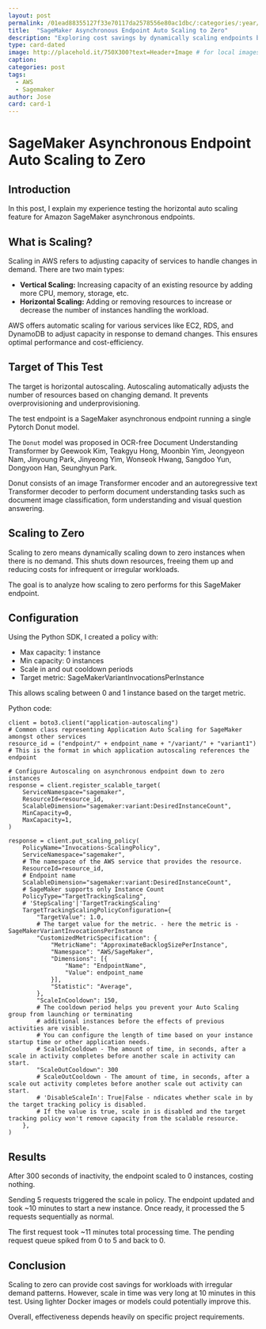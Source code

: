 ```yaml
---
layout: post
permalink: /01ead88355127f33e70117da2578556e80ac1dbc/:categories/:year/:month/:day/:title:output_ext
title:  "SageMaker Asynchronous Endpoint Auto Scaling to Zero"
description: "Exploring cost savings by dynamically scaling endpoints based on demand"
type: card-dated
image: http://placehold.it/750X300?text=Header+Image # for local images, place in /assets/img/posts/
caption: 
categories: post
tags: 
  - AWS
  - Sagemaker
author: Jose
card: card-1
---
```



# SageMaker Asynchronous Endpoint Auto Scaling to Zero

## Introduction

In this post, I explain my experience testing the horizontal auto scaling feature for Amazon SageMaker asynchronous endpoints. 

## What is Scaling?

Scaling in AWS refers to adjusting capacity of services to handle changes in demand. There are two main types:

- **Vertical Scaling:** Increasing capacity of an existing resource by adding more CPU, memory, storage, etc. 
- **Horizontal Scaling:** Adding or removing resources to increase or decrease the number of instances handling the workload.

AWS offers automatic scaling for various services like EC2, RDS, and DynamoDB to adjust capacity in response to demand changes. This ensures optimal performance and cost-efficiency.

## Target of This Test

The target is horizontal autoscaling. Autoscaling automatically adjusts the number of resources based on changing demand. It prevents overprovisioning and underprovisioning. 

The test endpoint is a SageMaker asynchronous endpoint running a single Pytorch Donut model. 

The `Donut` model was proposed in OCR-free Document Understanding Transformer by Geewook Kim, Teakgyu Hong, Moonbin Yim, Jeongyeon Nam, Jinyoung Park, Jinyeong Yim, Wonseok Hwang, Sangdoo Yun, Dongyoon Han, Seunghyun Park. 

Donut consists of an image Transformer encoder and an autoregressive text Transformer decoder to perform document understanding tasks such as document image classification, form understanding and visual question answering.

## Scaling to Zero

Scaling to zero means dynamically scaling down to zero instances when there is no demand. This shuts down resources, freeing them up and reducing costs for infrequent or irregular workloads.

The goal is to analyze how scaling to zero performs for this SageMaker endpoint.

## Configuration

Using the Python SDK, I created a policy with:

- Max capacity: 1 instance 
- Min capacity: 0 instances
- Scale in and out cooldown periods
- Target metric: SageMakerVariantInvocationsPerInstance

This allows scaling between 0 and 1 instance based on the target metric.

Python code:

```
client = boto3.client("application-autoscaling") 
# Common class representing Application Auto Scaling for SageMaker amongst other services
resource_id = ("endpoint/" + endpoint_name + "/variant/" + "variant1")  
# This is the format in which application autoscaling references the endpoint

# Configure Autoscaling on asynchronous endpoint down to zero instances
response = client.register_scalable_target(
    ServiceNamespace="sagemaker", 
    ResourceId=resource_id,
    ScalableDimension="sagemaker:variant:DesiredInstanceCount",
    MinCapacity=0,
    MaxCapacity=1,
)

response = client.put_scaling_policy(
    PolicyName="Invocations-ScalingPolicy",
    ServiceNamespace="sagemaker",  
    # The namespace of the AWS service that provides the resource.
    ResourceId=resource_id,  
    # Endpoint name
    ScalableDimension="sagemaker:variant:DesiredInstanceCount",  
    # SageMaker supports only Instance Count
    PolicyType="TargetTrackingScaling",  
    # 'StepScaling'|'TargetTrackingScaling'
    TargetTrackingScalingPolicyConfiguration={
        "TargetValue": 1.0,  
        # The target value for the metric. - here the metric is - SageMakerVariantInvocationsPerInstance
        "CustomizedMetricSpecification": {
            "MetricName": "ApproximateBacklogSizePerInstance",
            "Namespace": "AWS/SageMaker",
            "Dimensions": [{
                "Name": "EndpointName",
                "Value": endpoint_name
            }],
            "Statistic": "Average", 
        },
        "ScaleInCooldown": 150,  
        # The cooldown period helps you prevent your Auto Scaling group from launching or terminating
        # additional instances before the effects of previous activities are visible.
        # You can configure the length of time based on your instance startup time or other application needs.
        # ScaleInCooldown - The amount of time, in seconds, after a scale in activity completes before another scale in activity can start.
        "ScaleOutCooldown": 300  
        # ScaleOutCooldown - The amount of time, in seconds, after a scale out activity completes before another scale out activity can start.
        # 'DisableScaleIn': True|False - ndicates whether scale in by the target tracking policy is disabled. 
        # If the value is true, scale in is disabled and the target tracking policy won't remove capacity from the scalable resource.
    },
)
```

## Results

After 300 seconds of inactivity, the endpoint scaled to 0 instances, costing nothing. 

Sending 5 requests triggered the scale in policy. The endpoint updated and took ~10 minutes to start a new instance. Once ready, it processed the 5 requests sequentially as normal.

The first request took ~11 minutes total processing time. The pending request queue spiked from 0 to 5 and back to 0.

## Conclusion

Scaling to zero can provide cost savings for workloads with irregular demand patterns. However, scale in time was very long at 10 minutes in this test. Using lighter Docker images or models could potentially improve this. 

Overall, effectiveness depends heavily on specific project requirements.

